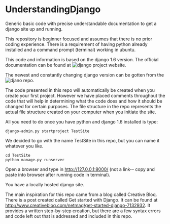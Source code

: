 UnderstandingDjango
===================

Generic basic code with precise understandable documentation to get a django site up and running.


This repository is beginner focused and assumes that there is no prior coding experience. There is a requirement of having python already installed and a command prompt (terminal) working in ubuntu.

This code and information is based on the django 1.6 version. The official documentation can be found at ![django project website](https://www.djangoproject.com/).

The newest and constantly changing django version can be gotten from the ![djano repo](https://github.com/django/django).

The code presented in this repo will automatically be created when you create your first project. However we have placed comments throughout the code that will help in determining what the code does and how it should be changed for certain purposes. The file structure in the repo represents the actual file structure created on your computer when you initiate the site. 

All you need to do once you have python and django 1.6 installed is type:

```
django-admin.py startproject TestSite

```
We decided to go with the name TestSite in this repo, but you can name it whatever you like.

```
cd TestSite
python manage.py runserver

```
Open a browser and type in http://127.0.0.1:8000/ (not a link-- copy and paste into browser after running code in terminal).

You have a locally hosted django site.

The main inspiration for this repo came from a blog called Creative Bloq. There is a post created called Get started with Django. It can be found at http://www.creativebloq.com/netmag/get-started-django-7132932. It provides a written step-by-step creation, but there are a few syntax errors and code left out that is addressed and included in this repo.
